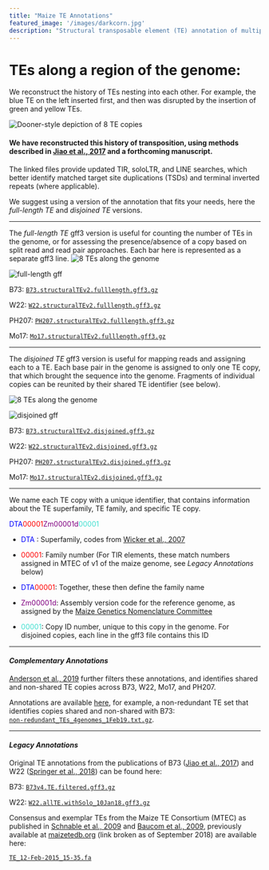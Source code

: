 ```yaml
---
title: "Maize TE Annotations"
featured_image: '/images/darkcorn.jpg'
description: "Structural transposable element (TE) annotation of multiple maize genomes"
---
```


# TEs along a region of the genome:
We reconstruct the history of TEs nesting into each other. 
For example, the blue TE on the left inserted first, and then was disrupted by the insertion of green and yellow TEs.

![Dooner-style depiction of 8 TE copies](/maize_TEs/images/dooner_style.png)

#### We have reconstructed this history of transposition, using methods described in [Jiao et al., 2017](https://www.nature.com/articles/nature22971) and a forthcoming manuscript. 

The linked files provide updated TIR, soloLTR, and LINE searches, which better identify matched target site duplications (TSDs) and terminal inverted repeats (where applicable).

We suggest using a version of the annotation that fits your needs, here the *full-length TE* and *disjoined TE* versions.

--------------

The *full-length TE* gff3 version is useful for counting the number of TEs in the genome, or for assessing the presence/absence of a copy based on split read and read pair approaches. Each bar here is represented as a separate gff3 line.
![8 TEs along the genome](/maize_TEs/images/allTE.png)

![full-length gff](/maize_TEs/images/gffallTE.png)

B73: [`B73.structuralTEv2.fulllength.gff3.gz`](https://github.com/mcstitzer/maize_TEs/blob/master/B73.structuralTEv2.fulllength.2018-09-19.gff3.gz)

W22: [`W22.structuralTEv2.fulllength.gff3.gz`](https://github.com/mcstitzer/maize_TEs/blob/master/W22.structuralTEv2.fulllength.2018-09-12.gff3.gz)

PH207: [`PH207.structuralTEv2.fulllength.gff3.gz`](https://github.com/mcstitzer/maize_TEs/blob/master/PH207.structuralTEv2.fulllength.2018-10-15.gff3.gz)

Mo17: [`Mo17.structuralTEv2.fulllength.gff3.gz`](https://github.com/mcstitzer/maize_TEs/blob/master/Mo17.structuralTEv2.fulllength.2018-12-11.gff3.gz)

--------------
The *disjoined TE* gff3 version is useful for mapping reads and assigning each to a TE. 
Each base pair in the genome is assigned to only one TE copy, that which brought the sequence into the genome. 
Fragments of individual copies can be reunited by their shared TE identifier (see below). 

![8 TEs along the genome](/maize_TEs/images/disjoined.png)

![disjoined gff](/maize_TEs/images/gffdisjoined.png)

B73: [`B73.structuralTEv2.disjoined.gff3.gz`](https://github.com/mcstitzer/maize_TEs/blob/master/B73.structuralTEv2.disjoined.2018-09-19.gff3.gz)

W22: [`W22.structuralTEv2.disjoined.gff3.gz`](https://github.com/mcstitzer/maize_TEs/blob/master/W22.structuralTEv2.disjoined.2018-09-22.gff3.gz)

PH207: [`PH207.structuralTEv2.disjoined.gff3.gz`](https://github.com/mcstitzer/maize_TEs/blob/master/PH207.structuralTEv2.disjoined.2018-10-15.gff3.gz)

Mo17: [`Mo17.structuralTEv2.disjoined.gff3.gz`](https://github.com/mcstitzer/maize_TEs/blob/master/Mo17.structuralTEv2.disjoined.2018-12-11.gff3.gz)

------------------

<div style="text-align: left">
We name each TE copy with a unique identifier, that contains information about the TE superfamily, TE family, and specific TE copy.
</div>


<span style="color:blue">DTA</span><span style="color:red">00001</span><span style="color:purple">Zm00001d</span><span style="color:turquoise">00001</span>

- <span style="color:blue"> DTA </span>: Superfamily, codes from [Wicker et al., 2007](https://www.nature.com/articles/nrg2165)

- <span style="color:red">00001</span>: Family number (For TIR elements, these match numbers assigned in MTEC of v1 of the maize genome, see _Legacy Annotations_ below)

- <span style="color:blue">DTA</span><span style="color:red">00001</span>: Together, these then define the family name

- <span style="color:purple">Zm00001d</span>: Assembly version code for the reference genome, as assigned by the [Maize Genetics Nomenclature Committee](https://www.maizegdb.org/nomenclature)

- <span style="color:turquoise">00001</span>: Copy ID number, unique to this copy in the genome. For disjoined copies, each line in the gff3 file contains this ID


---------------
#### _Complementary Annotations_

[Anderson et al., 2019](https://www.biorxiv.org/content/10.1101/547398v1) further filters these annotations, and identifies shared and non-shared TE copies across B73, W22, Mo17, and PH207.

Annotations are available [here](https://github.com/SNAnderson/maizeTE_variation), for example, a non-redundant TE set that identifies copies shared and non-shared with B73:  
[`non-redundant_TEs_4genomes_1Feb19.txt.gz`](https://github.com/SNAnderson/maizeTE_variation/blob/master/non-redundant_TEs_4genomes_1Feb19.txt.gz).


---------------

#### _Legacy Annotations_

Original TE annotations from the publications of B73 ([Jiao et al., 2017](https://www.nature.com/articles/nature22971)) and W22 ([Springer et al., 2018](https://www.nature.com/articles/s41588-018-0158-0)) can be found here:

B73: [`B73v4.TE.filtered.gff3.gz`](ftp://ftp.gramene.org/pub/gramene/CURRENT_RELEASE/gff3/zea_mays/repeat_annotation/B73v4.TE.filtered.gff3.gz)

W22: [`W22.allTE.withSolo_10Jan18.gff3.gz`](https://ftp.maizegdb.org/MaizeGDB/FTP/W22_v2.0/W22.allTE.withSolo_10Jan18.gff3.gz)

Consensus and exemplar TEs from the Maize TE Consortium (MTEC) as published in [Schnable et al., 2009](http://science.sciencemag.org/content/326/5956/1112.full) and [Baucom et al., 2009](https://journals.plos.org/plosgenetics/article?id=10.1371/journal.pgen.1000732), previously available at [maizetedb.org](http://www.maizetedb.org) (link broken as of September 2018) are available here:

[`TE_12-Feb-2015_15-35.fa`](https://github.com/mcstitzer/dawe_ab10_kindr/blob/master/identify_haplotypes/te_alignments/TE_12-Feb-2015_15-35.fa)


